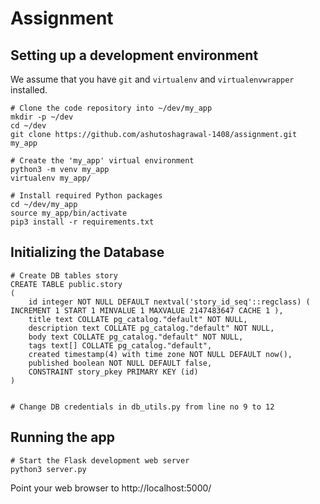 # Assignment

## Setting up a development environment

We assume that you have `git` and `virtualenv` and `virtualenvwrapper` installed.

    # Clone the code repository into ~/dev/my_app
    mkdir -p ~/dev
    cd ~/dev
    git clone https://github.com/ashutoshagrawal-1408/assignment.git my_app

    # Create the 'my_app' virtual environment
    python3 -m venv my_app
    virtualenv my_app/

    # Install required Python packages
    cd ~/dev/my_app
    source my_app/bin/activate
    pip3 install -r requirements.txt

## Initializing the Database

    # Create DB tables story
    CREATE TABLE public.story
    (
        id integer NOT NULL DEFAULT nextval('story_id_seq'::regclass) ( INCREMENT 1 START 1 MINVALUE 1 MAXVALUE 2147483647 CACHE 1 ),
        title text COLLATE pg_catalog."default" NOT NULL,
        description text COLLATE pg_catalog."default" NOT NULL,
        body text COLLATE pg_catalog."default" NOT NULL,
        tags text[] COLLATE pg_catalog."default",
        created timestamp(4) with time zone NOT NULL DEFAULT now(),
        published boolean NOT NULL DEFAULT false,
        CONSTRAINT story_pkey PRIMARY KEY (id)
    )
    
    
    # Change DB credentials in db_utils.py from line no 9 to 12

## Running the app

    # Start the Flask development web server
    python3 server.py

Point your web browser to http://localhost:5000/
